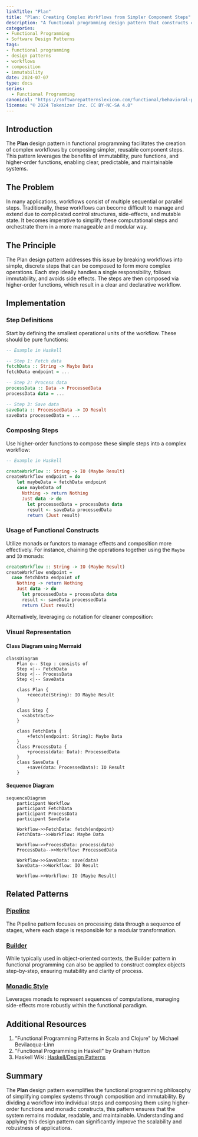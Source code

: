 ```yaml
---
linkTitle: "Plan"
title: "Plan: Creating Complex Workflows from Simpler Component Steps"
description: "A functional programming design pattern that constructs complex workflows from simpler, reusable component steps."
categories:
- Functional Programming
- Software Design Patterns
tags:
- functional programming
- design patterns
- workflows
- composition
- immutability
date: 2024-07-07
type: docs
series:
  - Functional Programming
canonical: "https://softwarepatternslexicon.com/functional/behavioral-patterns/planning-and-execution/plan"
license: "© 2024 Tokenizer Inc. CC BY-NC-SA 4.0"
---
```


## Introduction

The **Plan** design pattern in functional programming facilitates the creation of complex workflows by composing simpler, reusable component steps. This pattern leverages the benefits of immutability, pure functions, and higher-order functions, enabling clear, predictable, and maintainable systems.

## The Problem

In many applications, workflows consist of multiple sequential or parallel steps. Traditionally, these workflows can become difficult to manage and extend due to complicated control structures, side-effects, and mutable state. It becomes imperative to simplify these computational steps and orchestrate them in a more manageable and modular way.

## The Principle

The Plan design pattern addresses this issue by breaking workflows into simple, discrete steps that can be composed to form more complex operations. Each step ideally handles a single responsibility, follows immutability, and avoids side effects. The steps are then composed via higher-order functions, which result in a clear and declarative workflow.

## Implementation

### Step Definitions

Start by defining the smallest operational units of the workflow. These should be pure functions:

```haskell
-- Example in Haskell

-- Step 1: Fetch data
fetchData :: String -> Maybe Data
fetchData endpoint = ...

-- Step 2: Process data
processData :: Data -> ProcessedData
processData data = ...

-- Step 3: Save data
saveData :: ProcessedData -> IO Result
saveData processedData = ...
```

### Composing Steps

Use higher-order functions to compose these simple steps into a complex workflow:

```haskell
-- Example in Haskell

createWorkflow :: String -> IO (Maybe Result)
createWorkflow endpoint = do
    let maybeData = fetchData endpoint
    case maybeData of 
      Nothing -> return Nothing
      Just data -> do
        let processedData = processData data
        result <- saveData processedData
        return (Just result)
```

### Usage of Functional Constructs

Utilize monads or functors to manage effects and composition more effectively. For instance, chaining the operations together using the `Maybe` and `IO` monads:

```haskell
createWorkflow :: String -> IO (Maybe Result)
createWorkflow endpoint = 
  case fetchData endpoint of
    Nothing -> return Nothing
    Just data -> do 
      let processedData = processData data
      result <- saveData processedData
      return (Just result)
```

Alternatively, leveraging `do` notation for cleaner composition:

### Visual Representation

#### Class Diagram using Mermaid

```mermaid
classDiagram
    Plan o-- Step : consists of
    Step <|-- FetchData
    Step <|-- ProcessData
    Step <|-- SaveData

    class Plan {
        +execute(String): IO Maybe Result
    }

    class Step {
      <<abstract>>
    }

    class FetchData {
        +fetch(endpoint: String): Maybe Data
    }
    class ProcessData {
        +process(data: Data): ProcessedData
    }
    class SaveData {
        +save(data: ProcessedData): IO Result
    }
```

#### Sequence Diagram

```mermaid
sequenceDiagram
    participant Workflow
    participant FetchData
    participant ProcessData
    participant SaveData

    Workflow->>FetchData: fetch(endpoint)
    FetchData-->>Workflow: Maybe Data

    Workflow->>ProcessData: process(data)
    ProcessData-->>Workflow: ProcessedData

    Workflow->>SaveData: save(data)
    SaveData-->>Workflow: IO Result

    Workflow->>Workflow: IO (Maybe Result)
```

## Related Patterns

### [Pipeline](./pipeline)
The Pipeline pattern focuses on processing data through a sequence of stages, where each stage is responsible for a modular transformation.

### [Builder](./builder)
While typically used in object-oriented contexts, the Builder pattern in functional programming can also be applied to construct complex objects step-by-step, ensuring mutability and clarity of process.

### [Monadic Style](./monadic-style)
Leverages monads to represent sequences of computations, managing side-effects more robustly within the functional paradigm.

## Additional Resources

1. "Functional Programming Patterns in Scala and Clojure" by Michael Bevilacqua-Linn
2. "Functional Programming in Haskell" by Graham Hutton
3. Haskell Wiki: [Haskell/Design Patterns](https://wiki.haskell.org/Category:Idioms)

## Summary

The **Plan** design pattern exemplifies the functional programming philosophy of simplifying complex systems through composition and immutability. By dividing a workflow into individual steps and composing them using higher-order functions and monadic constructs, this pattern ensures that the system remains modular, readable, and maintainable. Understanding and applying this design pattern can significantly improve the scalability and robustness of applications.
